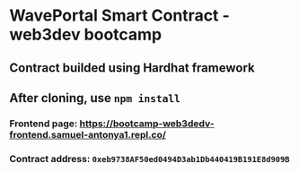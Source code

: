 # WavePortal Smart Contract - web3dev bootcamp
## Contract builded using Hardhat framework
## After cloning, use `npm install`

### Frontend page: https://bootcamp-web3dedv-frontend.samuel-antonya1.repl.co/
### Contract address: `0xeb9738AF50ed0494D3ab1Db440419B191E8d909B`